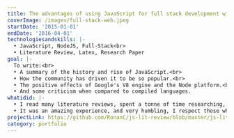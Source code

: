 ```yaml
---
title: The advantages of using JavaScript for full stack development with an emphasis on Node.js
coverImage: /images/full-stack-web.jpeg
startDate: '2015-01-01'
endDate: '2016-04-01'
technologiesandskills: |-
  • JavaScript, NodeJS, Full-Stack<br>
  • Literature Review, Latex, Research Paper
goal: |-
  To write:<br>
  • A summary of the history and rise of JavaScript.<br>
  • How the community has driven it to be so popular.<br>
  • The positive effects of Google's V8 engine and the Node platform.<br>
  • And some criticism when compared to compiled languages.
whatidid: |-
  • I read many literature reviews, spent a tonne of time researching, and created this literature review.<br>
  • It was an amazing experience, and very humbling, I respect those who have completed PHDs much more now.
projectLink: https://github.com/RonanC/js-lit-review/blob/master/js-lit-review.pdf
category: portfolio
---
```

